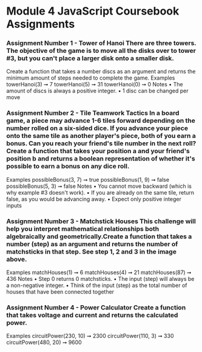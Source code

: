 # Module 4 JavaScript Coursebook Assignments 


### Assignment Number 1 - Tower of Hanoi There are three towers. The objective of the game is to move all the disks over to tower #3, but you can't place a larger disk onto a smaller disk.
Create a function that takes a number discs as an argument and 
returns the minimum amount of steps needed to complete the game.
Examples
towerHanoi(3) ➞ 7
towerHanoi(5) ➞ 31
towerHanoi(0) ➞ 0
Notes
• The amount of discs is always a positive integer.
• 1 disc can be changed per move



### Assignment Number 2 - Tile Teamwork Tactics In a board game, a piece may advance 1-6 tiles forward depending on the number rolled on a six-sided dice. If you advance your piece onto the same tile as another player's piece, both of you earn a bonus. Can you reach your friend's tile number in the next roll? Create a function that takes your position a and your friend's position b and returns a boolean representation of whether it's possible to earn a bonus on any dice roll.
Examples
possibleBonus(3, 7) ➞ true
possibleBonus(1, 9) ➞ false
possibleBonus(5, 3) ➞ false
Notes
• You cannot move backward (which is why example #3 doesn't work).
• If you are already on the same tile, return false, as you would be advancing away.
• Expect only positive integer inputs



### Assignment Number 3 - Matchstick Houses This challenge will help you interpret mathematical relationships both algebraically and geometrically.Create a function that takes a number (step) as an argument and returns the number of matchsticks in that step. See step 1, 2 and 3 in the image above.
Examples
matchHouses(1) ➞ 6
matchHouses(4) ➞ 21
matchHouses(87) ➞ 436
Notes
• Step 0 returns 0 matchsticks.
• The input (step) will always be a non-negative integer.
• Think of the input (step) as the total number of houses that have been connected together



### Assignment Number 4 - Power Calculator Create a function that takes voltage and current and returns the calculated power.
Examples
circuitPower(230, 10) ➞ 2300
circuitPower(110, 3) ➞ 330
circuitPower(480, 20) ➞ 9600



